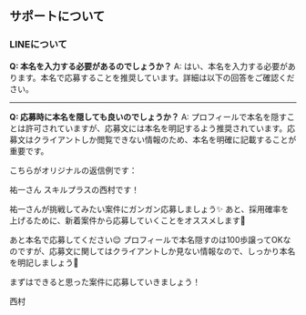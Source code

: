 ## サポートについて
### LINEについて

**Q: 本名を入力する必要があるのでしょうか？**
A: はい、本名を入力する必要があります。本名で応募することを推奨しています。詳細は以下の回答をご確認ください。

---

**Q: 応募時に本名を隠しても良いのでしょうか？**
A: プロフィールで本名を隠すことは許可されていますが、応募文には本名を明記するよう推奨されています。応募文はクライアントしか閲覧できない情報のため、本名を明確に記載することが重要です。

こちらがオリジナルの返信例です：

祐一さん
スキルプラスの西村です！

祐一さんが挑戦してみたい案件にガンガン応募しましょう✨
あと、採用確率を上げるために、新着案件から応募していくことをオススメします🙌

あと本名で応募してください😌
プロフィールで本名隠すのは100歩譲ってOKなのですが、応募文に関してはクライアントしか見ない情報なので、しっかり本名を明記しましょう💪

まずはできると思った案件に応募していきましょう！

西村
